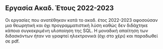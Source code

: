 ## Εργασία Ακαδ. Έτους 2022-2023

Οι εργασίες που ανατέθηκαν κατά το ακαδ. έτος 2022-2023 αφοσούσαν μια θεωρητική και όχι προγραμματιστική λύση καθώς δεν διδάχτηκε κάποια συγκεκριμένη υλοποίηση της SQL. Η μοναδική απαίτηση των διδασκόντων ήταν να γραφτεί ηλεκτρονικά (όχι στο χέρι) και παραδωθεί σε pdf.
